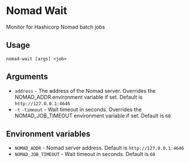 # Nomad Wait
Monitor for Hashicorp Nomad batch jobs

## Usage

`nomad-wait [args] <job>`

## Arguments

- `address` - The address of the Nomad server.
              Overrides the NOMAD_ADDR environment variable if set. 
              Default is `http://127.0.0.1:4646`
- `-t` `-timeout` - Wait timeout in seconds.
                    Overrides the NOMAD_JOB_TIMEOUT environment variable if set.
                    Default is `60`

## Environment variables

- `NOMAD_ADDR` - Nomad server address.
                 Default is `http://127.0.0.1:4646`
- `NOMAD_JOB_TIMEOUT` - Wait timeout in seconds.
                        Default is `60`
